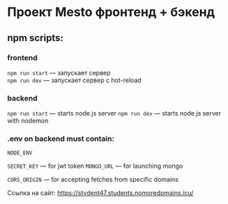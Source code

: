 # Проект Mesto фронтенд + бэкенд

## npm scripts:
### frontend
`npm run start` — запускает сервер   
`npm run dev` — запускает сервер с hot-reload
### backend
`npm run start` — starts node.js server
`npm run dev` — starts node.js server with nodemon


### .env on backend must contain:
`NODE_ENV`

`SECRET_KEY` — for jwt token
`MONGO_URL` — for launching mongo

`CORS_ORIGIN` — for accepting fetches from specific domains

Ссылка на сайт:
https://stvdent47.students.nomoredomains.icu/
